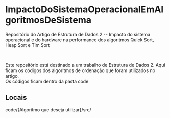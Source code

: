 # ImpactoDoSistemaOperacionalEmAlgoritmosDeSistema
Repositório do Artigo de Estrutura de Dados 2 -- Impacto do sistema operacional e do hardware na performance dos algoritmos Quick Sort, Heap Sort e Tim Sort


<br>
<p>
  Este repositório está destinado a um trabalho de Estrutura de Dados 2. Aqui ficam os códigos dos algoritmos de ordenação que foram utilizados no artigo.<br>
  Os códigos ficam dentro da pasta code
</p>

<h2>Locais</h2>
code/{Algoritmo que deseja utilizar}/src/
